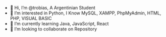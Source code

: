 - 👋 Hi, I’m @trobias, A Argentinian Student
- 👀 I’m interested in Python, I Know MySQL, XAMPP, PhpMyAdmin, HTML, PHP, VISUAL BASIC 
- 🌱 I’m currently learning Java, JavaScript, React
- 💞️ I’m looking to collaborate on Repository

<!---
trobias/trobias is a ✨ special ✨ repository because its `README.md` (this file) appears on your GitHub profile.
You can click the Preview link to take a look at your changes.
--->
